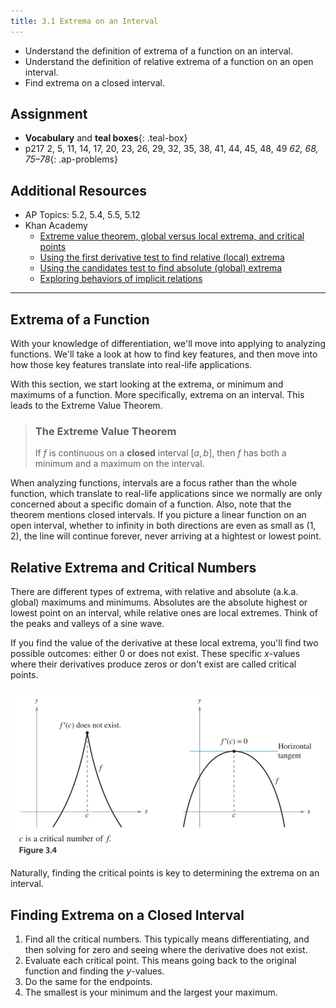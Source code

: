 ```yaml
---
title: 3.1 Extrema on an Interval
---
```


- Understand the definition of extrema of a function on an interval.
- Understand the definition of relative extrema of a function on an open interval.
- Find extrema on a closed interval.

## Assignment

- **Vocabulary** and **teal boxes**{: .teal-box}
- p217 2, 5, 11, 14, 17, 20, 23, 26, 29, 32, 35, 38, 41, 44, 45, 48, 49 *62, 68, 75–78*{: .ap-problems}

## Additional Resources

- AP Topics: 5.2, 5.4, 5.5, 5.12
- Khan Academy
  - [Extreme value theorem, global versus local extrema, and critical points](https://www.khanacademy.org/math/ap-calculus-ab/ab-diff-analytical-applications-new/ab-5-2/v/extreme-value-theorem)
  - [Using the first derivative test to find relative (local) extrema](https://www.khanacademy.org/math/ap-calculus-ab/ab-diff-analytical-applications-new/ab-5-4/v/relative-minima-maxima)
  - [Using the candidates test to find absolute (global) extrema](https://www.khanacademy.org/math/ap-calculus-ab/ab-diff-analytical-applications-new/ab-5-5/v/using-extreme-value-theorem)
  - [Exploring behaviors of implicit relations](https://www.khanacademy.org/math/ap-calculus-ab/ab-diff-analytical-applications-new/ab-5-12/v/implicit-curve-horizontal-tangent)

---

## Extrema of a Function

With your knowledge of differentiation, we'll move into applying to analyzing functions. We'll take a look at how to find key features, and then move into how those key features translate into real-life applications.

With this section, we start looking at the extrema, or minimum and maximums of a function. More specifically, extrema on an interval. This leads to the Extreme Value Theorem.

> ### The Extreme Value Theorem
>
> If $f$ is continuous on a **closed** interval $[a,b]$, then $f$ has both a minimum and a maximum on the interval.

When analyzing functions, intervals are a focus rather than the whole function, which translate to real-life applications since we normally are only concerned about a specific domain of a function. Also, note that the theorem mentions closed intervals. If you picture a linear function on an open interval, whether to infinity in both directions are even as small as $(1,2)$, the line will continue forever, never arriving at a hightest or lowest point.

## Relative Extrema and Critical Numbers

There are different types of extrema, with relative and absolute (a.k.a. global) maximums and minimums. Absolutes are the absolute highest or lowest point on an interval, while relative ones are local extremes. Think of the peaks and valleys of a sine wave.

If you find the value of the derivative at these local extrema, you'll find two possible outcomes: either 0 or does not exist. These specific $x$-values where their derivatives produce zeros or don't exist are called critical points.

![Critical points](./img/3.1-critical-points.png)

Naturally, finding the critical points is key to determining the extrema on an interval.

## Finding Extrema on a Closed Interval

1. Find all the critical numbers. This typically means differentiating, and then solving for zero and seeing where the derivative does not exist.
2. Evaluate each critical point. This means going back to the original function and finding the $y$-values.
3. Do the same for the endpoints.
4. The smallest is your minimum and the largest your maximum.
